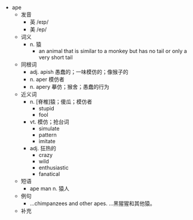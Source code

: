 - ape
  - 发音
    - 英 /eɪp/
    - 美 /ep/
  - 词义
    - n. 猿
      - an animal that is similar to a monkey but has no tail or only a very short tail
  - 同根词
    - adj. apish 愚蠢的；一味模仿的；像猴子的
    - n. aper 模仿者
    - n. apery 摹仿；猴舍；愚蠢的行为
  - 近义词
    - n. [脊椎]猿；傻瓜；模仿者
      - stupid
      - fool
    - vt. 模仿；抢台词
      - simulate
      - pattern
      - imitate
    - adj. 狂热的
      - crazy
      - wild
      - enthusiastic
      - fanatical
  - 短语
    - ape man n. 猿人
  - 例句
    - ...chimpanzees and other apes. …黑猩猩和其他猿。
  - 补充